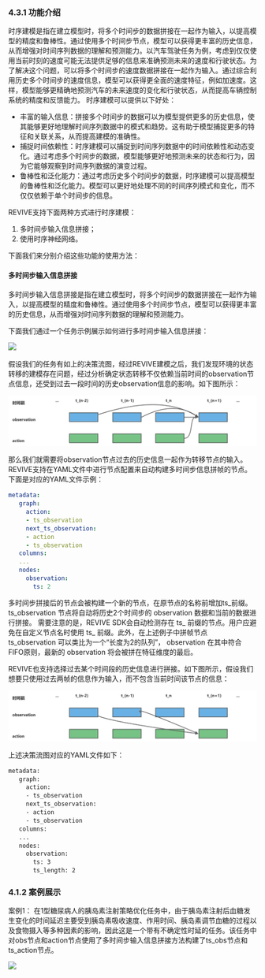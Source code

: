 ### 4.3.1 功能介绍 
时序建模是指在建立模型时，将多个时间步的数据拼接在一起作为输入，以提高模型的精度和鲁棒性。通过使用多个时间步节点，模型可以获得更丰富的历史信息，从而增强对时间序列数据的理解和预测能力。以汽车驾驶任务为例，考虑到仅仅使用当前时刻的速度可能无法提供足够的信息来准确预测未来的速度和行驶状态。为了解决这个问题，可以将多个时间步的速度数据拼接在一起作为输入。通过综合利用历史多个时间步的速度信息，模型可以获得更全面的速度特征，例如加速度。这样，模型能够更精确地预测汽车的未来速度的变化和行驶状态，从而提高车辆控制系统的精度和反馈能力。
时序建模可以提供以下好处：

- 丰富的输入信息：拼接多个时间步的数据可以为模型提供更多的历史信息，使其能够更好地理解时间序列数据中的模式和趋势。这有助于模型捕捉更多的特征和关联关系，从而提高建模的准确性。
- 捕捉时间依赖性：时序建模可以捕捉到时间序列数据中的时间依赖性和动态变化。通过考虑多个时间步的数据，模型能够更好地预测未来的状态和行为，因为它能够观察到时间序列数据的演变过程。
- 鲁棒性和泛化能力：通过考虑历史多个时间步的数据，时序建模可以提高模型的鲁棒性和泛化能力。模型可以更好地处理不同的时间序列模式和变化，而不仅仅依赖于单个时间步的信息。

REVIVE支持下面两种方式进行时序建模：

1. 多时间步输入信息拼接；
2. 使用时序神经网络。

下面我们来分别介绍这些功能的使用方法：
#### 多时间步输入信息拼接
多时间步输入信息拼接是指在建立模型时，将多个时间步的数据拼接在一起作为输入，以提高模型的精度和鲁棒性。通过使用多个时间步节点，模型可以获得更丰富的历史信息，从而增强对时间序列数据的理解和预测能力。

下面我们通过一个任务示例展示如何进行多时间步输入信息拼接：

![](../assets/4.3-0.png?x-oss-process=image%2Fformat%2Cwebp)


假设我们的任务有如上的决策流图，经过REVIVE建模之后，我们发现环境的状态转移的建模存在问题，经过分析确定状态转移不仅依赖当前时间的observation节点信息，还受到过去一段时间的历史observation信息的影响。如下图所示：

![](../assets/4.3-1.jpeg)

那么我们就需要将observation节点过去的历史信息一起作为转移节点的输入。REVIVE支持在YAML文件中进行节点配置来自动构建多时间步信息拼帧的节点。下面是对应的YAML文件示例：
```yaml
metadata:
   graph:
     action:
     - ts_observation
     next_ts_observation:
     - action
     - ts_observation
   columns:
   ...
   nodes:
     observation:
       ts: 2
```
多时间步拼接后的节点会被构建一个新的节点，在原节点的名称前增加ts_前缀。 ts_observation 节点将自动将历史2个时间步的 observation 数据和当前的数据进行拼接。
需要注意的是，REVIVE SDK会自动检测存在 ts_ 前缀的节点。用户应避免在自定义节点名时使用 ts_ 前缀。此外，在上述例子中拼帧节点 ts_observation 可以类比为一个“长度为2的队列”， observation 在其中符合FIFO原则，最新的 observation 将会被拼在特征维度的最后。

REVIVE也支持选择过去某个时间段的历史信息进行拼接。如下图所示，假设我们想要只使用过去两帧的信息作为输入，而不包含当前时间该节点的信息：

![](../assets/4.3-2.jpeg)

上述决策流图对应的YAML文件如下：
```bash
metadata:
   graph:
     action:
     - ts_observation
     next_ts_observation:
     - action
     - ts_observation
   columns:
   ...
   nodes:
     observation:
       ts: 3
       ts_length: 2
```
### 4.1.2 案例展示
案例1：
在1型糖尿病人的胰岛素注射策略优化任务中，由于胰岛素注射后血糖发生变化的时间延迟主要受到胰岛素吸收速度、作用时间、胰岛素调节血糖的过程以及食物摄入等多种因素的影响，因此这是一个带有不确定性时延的任务。该任务中对obs节点和action节点使用了多时间步输入信息拼接方法构建了ts_obs节点和ts_action节点。

![](../assets/4.3-3.png?x-oss-process=image%2Fformat%2Cwebp)

